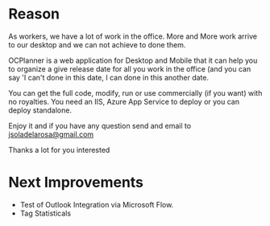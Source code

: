 <h1>Reason</h1>
As workers, we have a lot of work in the office. More and More work arrive to our desktop and we can not achieve to done them.

OCPlanner is a web application for Desktop and Mobile that it can help you to organize a give release date for all you work in the office (and you can say 'I can't done in this date, I can done in this another date.

You can get the full code, modify, run or use commercially (if you want) with no royalties. You need an IIS, Azure App Service to deploy or you can deploy standalone.

Enjoy it and if you have any question send and email to jsoladelarosa@gmail.com

Thanks a lot for you interested

<h1>Next Improvements</h1>
<ul>
  <li>Test of Outlook Integration via Microsoft Flow.</li>
  <li>Tag Statisticals</li>  
</ul>
